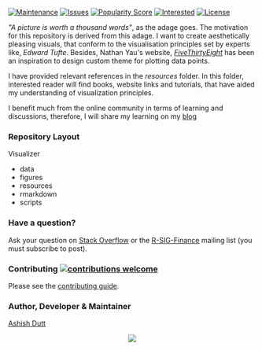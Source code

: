 [![Maintenance](https://img.shields.io/badge/Maintained%3F-yes-green.svg)](https://github.com/duttashi/visualizer/graphs/commit-activity)
[![Issues](	https://img.shields.io/github/issues/duttashi/visualizer.svg)](https://github.com/duttashi/visualizer/issues)
[![Popularity Score](https://img.shields.io/github/forks/duttashi/visualizer.svg)](https://github.com/duttashi/visualizer/network)
[![Interested](https://img.shields.io/github/stars/duttashi/visualizer.svg)](https://github.com/duttashi/visualizer/stargazers)
[![License](https://img.shields.io/badge/license-MIT-blue.svg)](https://github.com/duttashi/visualizer/blob/master/LICENSE)

*"A picture is worth a thousand words"*, as the adage goes. The motivation for this repository is derived from this adage. I want to create aesthetically pleasing visuals, that conform to the visualisation principles set by experts like, *Edward Tufte*. Besides, Nathan Yau's website, *[FiveThirtyEight](https://fivethirtyeight.com/)* has been an inspiration to design custom theme for plotting data points. 

I have provided relevant references in the *resources* folder. In this folder, interested reader will find books, website links and tutorials, that have aided my understanding of visualization principles.

I benefit much from the online community in terms of learning and discussions, therefore, I will share my learning on my [blog](https://duttashi.github.io/blog/)

### Repository Layout


Visualizer

- data
- figures
- resources
- rmarkdown
- scripts


### Have a question?

Ask your question on [Stack Overflow](http://stackoverflow.com/questions/tagged/ggplot2)
or the [R-SIG-Finance](https://stat.ethz.ch/mailman/listinfo/r-sig-finance)
mailing list (you must subscribe to post).

### Contributing [![contributions welcome](https://img.shields.io/badge/contributions-welcome-brightgreen.svg?style=flat)](https://github.com/duttashi/visualizer/issues)

Please see the [contributing guide](CONTRIBUTING.md).

### Author, Developer & Maintainer
[Ashish Dutt](https://duttashi.github.io/about/)


<p align="center">
<a href="https://www.paypal.me/ashishdutt">
<img src="https://www.paypalobjects.com/en_US/i/btn/btn_donate_LG.gif" />
</a>
</p>